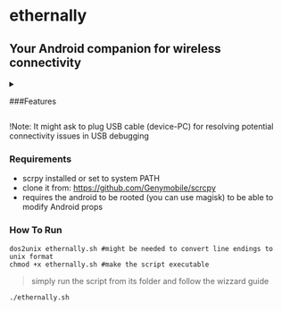 # ethernally

## Your Android companion for wireless connectivity

<details>
  <summary>
    
  ###Features
  </summary>
  
* Automatically adds wifi adb connection capability at boot
* Connects through adb via wifi
* Mirrors your screen wirelessly with scrcpy
* Starts a shell on your device
* Works in linux/cygwin
* Tackles all scenarios that could get you into issues. It even finds a way when wifi is turned off
</details>

!Note:
It might ask to plug USB cable (device-PC) for resolving potential connectivity issues in USB debugging



### Requirements

- scrpy installed or set to system PATH
- clone it from: https://github.com/Genymobile/scrcpy
- requires the android to be rooted (you can use magisk) to be able to modify Android props


### How To Run
```
dos2unix ethernally.sh #might be needed to convert line endings to unix format
chmod +x ethernally.sh #make the script executable
```
>simply run the script from its folder and follow the wizzard guide
```
./ethernally.sh
```
